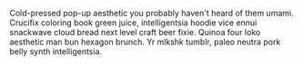 Cold-pressed pop-up aesthetic you probably haven't heard of them umami. Crucifix coloring book green juice, intelligentsia hoodie vice ennui snackwave cloud bread next level craft beer fixie. Quinoa four loko aesthetic man bun hexagon brunch. Yr mlkshk tumblr, paleo neutra pork belly synth intelligentsia.